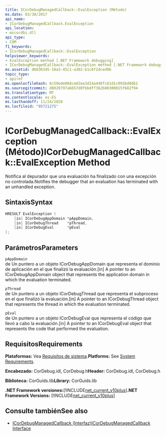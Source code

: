 ```yaml
---
title: ICorDebugManagedCallback::EvalException (Método)
ms.date: 03/30/2017
api_name:
- ICorDebugManagedCallback.EvalException
api_location:
- mscordbi.dll
api_type:
- COM
f1_keywords:
- ICorDebugManagedCallback::EvalException
helpviewer_keywords:
- EvalException method [.NET Framework debugging]
- ICorDebugManagedCallback::EvalException method [.NET Framework debugging]
ms.assetid: d6036345-18a3-45c1-a302-b1c6f2dced9b
topic_type:
- apiref
ms.openlocfilehash: 6c59ede004ce02ee3d14a448fc61d1c092bd0d61
ms.sourcegitcommit: d8020797a6657d0fbbdff362b80300815f682f94
ms.translationtype: MT
ms.contentlocale: es-ES
ms.lasthandoff: 11/24/2020
ms.locfileid: "95721275"
---
```

# <a name="icordebugmanagedcallbackevalexception-method"></a><span data-ttu-id="c5043-102">ICorDebugManagedCallback::EvalException (Método)</span><span class="sxs-lookup"><span data-stu-id="c5043-102">ICorDebugManagedCallback::EvalException Method</span></span>

<span data-ttu-id="c5043-103">Notifica al depurador que una evaluación ha finalizado con una excepción no controlada.</span><span class="sxs-lookup"><span data-stu-id="c5043-103">Notifies the debugger that an evaluation has terminated with an unhandled exception.</span></span>  
  
## <a name="syntax"></a><span data-ttu-id="c5043-104">Sintaxis</span><span class="sxs-lookup"><span data-stu-id="c5043-104">Syntax</span></span>  
  
```cpp  
HRESULT EvalException (  
    [in] ICorDebugAppDomain *pAppDomain,  
    [in] ICorDebugThread    *pThread,  
    [in] ICorDebugEval      *pEval  
);  
```  
  
## <a name="parameters"></a><span data-ttu-id="c5043-105">Parámetros</span><span class="sxs-lookup"><span data-stu-id="c5043-105">Parameters</span></span>  

 `pAppDomain`  
 <span data-ttu-id="c5043-106">de Un puntero a un objeto ICorDebugAppDomain que representa el dominio de aplicación en el que finalizó la evaluación.</span><span class="sxs-lookup"><span data-stu-id="c5043-106">[in] A pointer to an ICorDebugAppDomain object that represents the application domain in which the evaluation terminated.</span></span>  
  
 `pThread`  
 <span data-ttu-id="c5043-107">de Un puntero a un objeto ICorDebugThread que representa el subproceso en el que finalizó la evaluación.</span><span class="sxs-lookup"><span data-stu-id="c5043-107">[in] A pointer to an ICorDebugThread object that represents the thread in which the evaluation terminated.</span></span>  
  
 `pEval`  
 <span data-ttu-id="c5043-108">de Un puntero a un objeto ICorDebugEval que representa el código que llevó a cabo la evaluación.</span><span class="sxs-lookup"><span data-stu-id="c5043-108">[in] A pointer to an ICorDebugEval object that represents the code that performed the evaluation.</span></span>  
  
## <a name="requirements"></a><span data-ttu-id="c5043-109">Requisitos</span><span class="sxs-lookup"><span data-stu-id="c5043-109">Requirements</span></span>  

 <span data-ttu-id="c5043-110">**Plataformas:** Vea [Requisitos de sistema](../../get-started/system-requirements.md).</span><span class="sxs-lookup"><span data-stu-id="c5043-110">**Platforms:** See [System Requirements](../../get-started/system-requirements.md).</span></span>  
  
 <span data-ttu-id="c5043-111">**Encabezado:** CorDebug.idl, CorDebug.h</span><span class="sxs-lookup"><span data-stu-id="c5043-111">**Header:** CorDebug.idl, CorDebug.h</span></span>  
  
 <span data-ttu-id="c5043-112">**Biblioteca:** CorGuids.lib</span><span class="sxs-lookup"><span data-stu-id="c5043-112">**Library:** CorGuids.lib</span></span>  
  
 <span data-ttu-id="c5043-113">**.NET Framework versiones:**[!INCLUDE[net_current_v10plus](../../../../includes/net-current-v10plus-md.md)]</span><span class="sxs-lookup"><span data-stu-id="c5043-113">**.NET Framework Versions:** [!INCLUDE[net_current_v10plus](../../../../includes/net-current-v10plus-md.md)]</span></span>  
  
## <a name="see-also"></a><span data-ttu-id="c5043-114">Consulte también</span><span class="sxs-lookup"><span data-stu-id="c5043-114">See also</span></span>

- [<span data-ttu-id="c5043-115">ICorDebugManagedCallback (Interfaz)</span><span class="sxs-lookup"><span data-stu-id="c5043-115">ICorDebugManagedCallback Interface</span></span>](icordebugmanagedcallback-interface.md)
